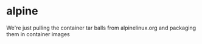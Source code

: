 # alpine

We're just pulling the container tar balls from alpinelinux.org and packaging them in container images
